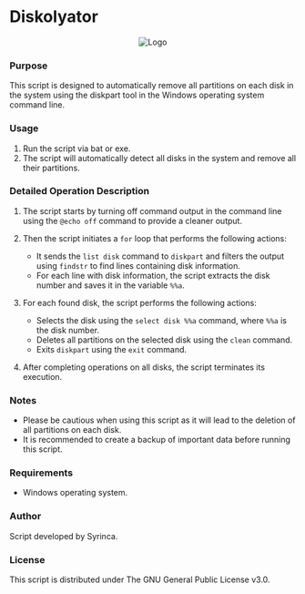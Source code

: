 # Diskolyator
<p align="center">
  <img src="https://github.com/Syrinca/Diskolyator/assets/165695271/38391f5f-a6d7-4e93-95fb-15cff529e338" alt="Logo">

### Purpose
This script is designed to automatically remove all partitions on each disk in the system using the diskpart tool in the Windows operating system command line.

### Usage
1. Run the script via bat or exe.
2. The script will automatically detect all disks in the system and remove all their partitions.

### Detailed Operation Description
1. The script starts by turning off command output in the command line using the `@echo off` command to provide a cleaner output.

2. Then the script initiates a `for` loop that performs the following actions:
   - It sends the `list disk` command to `diskpart` and filters the output using `findstr` to find lines containing disk information.
   - For each line with disk information, the script extracts the disk number and saves it in the variable `%%a`.

3. For each found disk, the script performs the following actions:
   - Selects the disk using the `select disk %%a` command, where `%%a` is the disk number.
   - Deletes all partitions on the selected disk using the `clean` command.
   - Exits `diskpart` using the `exit` command.

4. After completing operations on all disks, the script terminates its execution.

### Notes
- Please be cautious when using this script as it will lead to the deletion of all partitions on each disk.
- It is recommended to create a backup of important data before running this script.

### Requirements
- Windows operating system.

### Author
Script developed by Syrinca.

### License
This script is distributed under The GNU General Public License v3.0.

